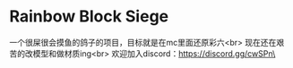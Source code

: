Rainbow Block Siege
===================
一个很屎很会摸鱼的鸽子的项目，目标就是在mc里面还原彩六\<br>
现在还在艰苦的改模型和做材质ing\<br>
欢迎加入discord：https://discord.gg/cwSPn\<br>